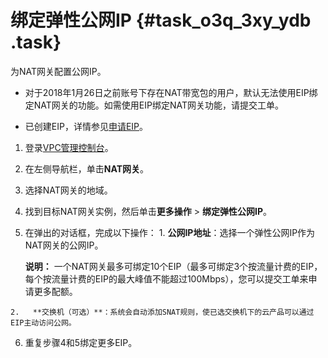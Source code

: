 # 绑定弹性公网IP {#task_o3q_3xy_ydb .task}

为NAT网关配置公网IP。

-   对于2018年1月26日之前账号下存在NAT带宽包的用户，默认无法使用EIP绑定NAT网关的功能。如需使用EIP绑定NAT网关功能，请提交工单。

-   已创建EIP，详情参见[申请EIP](../../../../intl.zh-CN/用户指南/申请EIP.md#)。

1.   登录[VPC管理控制台](https://vpcnext.console.aliyun.com/nat/)。 
2.   在左侧导航栏，单击**NAT网关**。 
3.   选择NAT网关的地域。 
4.   找到目标NAT网关实例，然后单击**更多操作** \> **绑定弹性公网IP**。 
5.   在弹出的对话框，完成以下操作： 
    1.   **公网IP地址**：选择一个弹性公网IP作为NAT网关的公网IP。 

        **说明：** 一个NAT网关最多可绑定10个EIP（最多可绑定3个按流量计费的EIP，每个按流量计费的EIP的最大峰值不能超过100Mbps），您可以提交工单来申请更多配额。

    2.   **交换机（可选）**：系统会自动添加SNAT规则，使已选交换机下的云产品可以通过EIP主动访问公网。 
6.  重复步骤4和5绑定更多EIP。 

